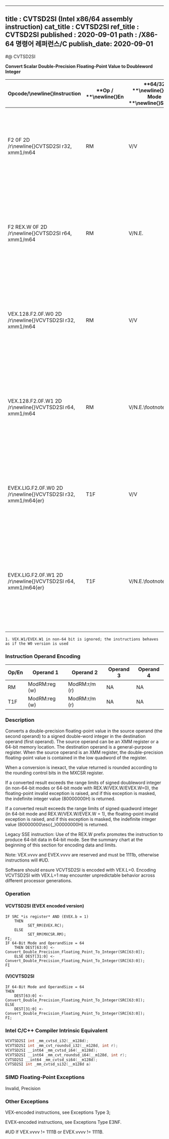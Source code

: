 ----------------------------
title : CVTSD2SI (Intel x86/64 assembly instruction)
cat_title : CVTSD2SI
ref_title : CVTSD2SI
published : 2020-09-01
path : /X86-64 명령어 레퍼런스/C
publish_date: 2020-09-01
----------------------------
#@ CVTSD2SI

**Convert Scalar Double-Precision Floating-Point Value to Doubleword Integer**

|**Opcode/**\newline{}**Instruction**|**Op / **\newline{}**En**|**64/32 **\newline{}**bit Mode **\newline{}**Support**|**CPUID **\newline{}**Feature **\newline{}**Flag**|**Description**|
|------------------------------------|-------------------------|------------------------------------------------------|--------------------------------------------------|---------------|
|F2 0F 2D /r\newline{}CVTSD2SI r32, xmm1/m64|RM|V/V|SSE2|Convert one double-precision floating-point value from xmm1/m64 to one signed doubleword integer r32.|
|F2 REX.W 0F 2D /r\newline{}CVTSD2SI r64, xmm1/m64|RM|V/N.E.|SSE2|Convert one double-precision floating-point value from xmm1/m64 to one signed quadword integer sign-extended into r64.|
|VEX.128.F2.0F.W0 2D /r\newline{}VCVTSD2SI r32, xmm1/m64|RM|V/V|AVX|Convert one double-precision floating-point value from xmm1/m64 to one signed doubleword integer r32.|
|VEX.128.F2.0F.W1 2D /r\newline{}VCVTSD2SI r64, xmm1/m64|RM|V/N.E.\footnote{1}|AVX|Convert one double-precision floating-point value from xmm1/m64 to one signed quadword integer sign-extended into r64.|
|EVEX.LIG.F2.0F.W0 2D /r\newline{}VCVTSD2SI r32, xmm1/m64{er}|T1F|V/V|AVX512F|Convert one double-precision floating-point value from xmm1/m64 to one signed doubleword integer r32.|
|EVEX.LIG.F2.0F.W1 2D /r\newline{}VCVTSD2SI r64, xmm1/m64{er}|T1F|V/N.E.\footnote{1}|AVX512F|Convert one double-precision floating-point value from xmm1/m64 to one signed quadword integer sign-extended into r64.|
||||||

```note
1. VEX.W1/EVEX.W1 in non-64 bit is ignored; the instructions behaves as if the W0 version is used
```
### Instruction Operand Encoding


|Op/En|Operand 1|Operand 2|Operand 3|Operand 4|
|-----|---------|---------|---------|---------|
|RM|ModRM:reg (w)|ModRM:r/m (r)|NA|NA|
|T1F|ModRM:reg (w)|ModRM:r/m (r)|NA|NA|
### Description


Converts a double-precision floating-point value in the source operand (the second operand) to a signed double-word integer in the destination operand (first operand). The source operand can be an XMM register or a 64-bit memory location. The destination operand is a general-purpose register. When the source operand is an XMM register, the double-precision floating-point value is contained in the low quadword of the register.

When a conversion is inexact, the value returned is rounded according to the rounding control bits in the MXCSR register. 

If a converted result exceeds the range limits of signed doubleword integer (in non-64-bit modes or 64-bit mode with REX.W/VEX.W/EVEX.W=0), the floating-point invalid exception is raised, and if this exception is masked, the indefinite integer value (80000000H) is returned.

If a converted result exceeds the range limits of signed quadword integer (in 64-bit mode and REX.W/VEX.W/EVEX.W = 1), the floating-point invalid exception is raised, and if this exception is masked, the indefinite integer value (80000000\esc{_}00000000H) is returned.

Legacy SSE instruction: Use of the REX.W prefix promotes the instruction to produce 64-bit data in 64-bit mode. See the summary chart at the beginning of this section for encoding data and limits.

Note: VEX.vvvv and EVEX.vvvv are reserved and must be 1111b, otherwise instructions will #UD.

Software should ensure VCVTSD2SI is encoded with VEX.L=0. Encoding VCVTSD2SI with VEX.L=1 may encounter unpredictable behavior across different processor generations.


### Operation
#### VCVTSD2SI (EVEX encoded version)
```info-verb
IF SRC *is register* AND (EVEX.b = 1) 
    THEN
          SET_RM(EVEX.RC);
    ELSE 
          SET_RM(MXCSR.RM);
FI;
IF 64-Bit Mode and OperandSize = 64
    THEN DEST[63:0] <-  Convert_Double_Precision_Floating_Point_To_Integer(SRC[63:0]);
    ELSE DEST[31:0] <-  Convert_Double_Precision_Floating_Point_To_Integer(SRC[63:0]);
FI
```
#### (V)CVTSD2SI 
```info-verb
IF 64-Bit Mode and OperandSize = 64
THEN
    DEST[63:0] <- Convert_Double_Precision_Floating_Point_To_Integer(SRC[63:0]);
ELSE
    DEST[31:0] <- Convert_Double_Precision_Floating_Point_To_Integer(SRC[63:0]);
FI;
```

### Intel C/C++ Compiler Intrinsic Equivalent

```cpp
VCVTSD2SI int _mm_cvtsd_i32(__m128d);
VCVTSD2SI int _mm_cvt_roundsd_i32(__m128d, int r);
VCVTSD2SI __int64 _mm_cvtsd_i64(__m128d);
VCVTSD2SI __int64 _mm_cvt_roundsd_i64(__m128d, int r);
CVTSD2SI __int64 _mm_cvtsd_si64(__m128d);
CVTSD2SI int _mm_cvtsd_si32(__m128d a)
```
### SIMD Floating-Point Exceptions


Invalid, Precision

### Other Exceptions


VEX-encoded instructions, see Exceptions Type 3; 

EVEX-encoded instructions, see Exceptions Type E3NF.

#UD If VEX.vvvv != 1111B or EVEX.vvvv != 1111B.

